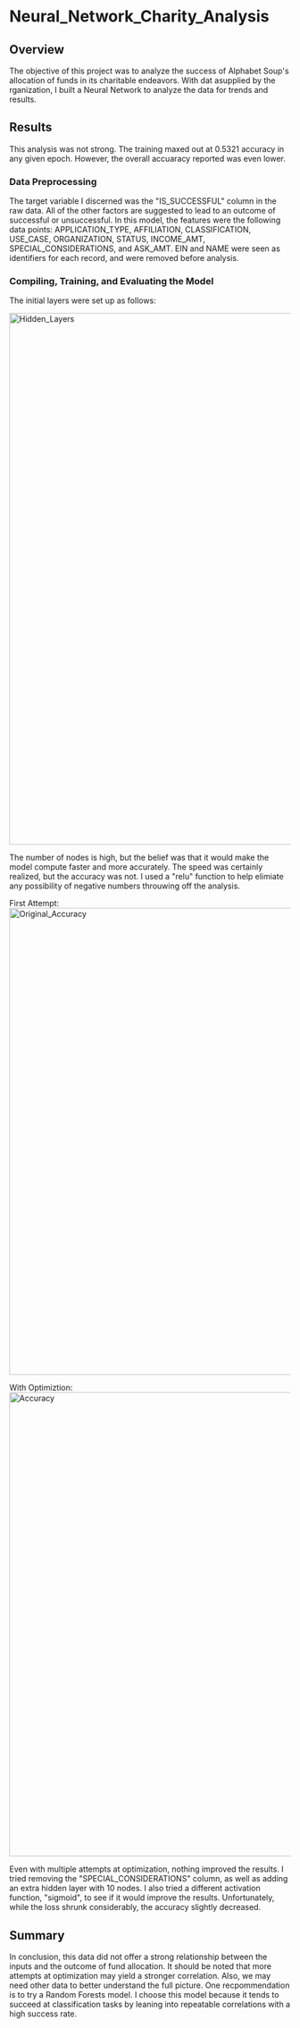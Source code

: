 # Neural_Network_Charity_Analysis

## Overview
The objective of this project was to analyze the success of Alphabet Soup's allocation of funds in its charitable endeavors.  With dat asupplied by the rganization, I built a Neural Network to analyze the data for trends and results.

## Results
This analysis was not strong.  The training maxed out at 0.5321 accuracy in any given epoch.  However, the overall accuaracy reported was even lower.

### Data Preprocessing
The target variable I discerned was the "IS_SUCCESSFUL" column in the raw data.  All of the other factors are suggested to lead to an outcome of successful or unsuccessful.  In this model, the features were the following data points: APPLICATION_TYPE, AFFILIATION, CLASSIFICATION, USE_CASE, ORGANIZATION, STATUS, INCOME_AMT, SPECIAL_CONSIDERATIONS, and ASK_AMT.  EIN and NAME were seen as identifiers for each record, and were removed before analysis.

### Compiling, Training, and Evaluating the Model

The initial layers were set up as follows:

<img width="952" alt="Hidden_Layers" src="https://user-images.githubusercontent.com/99457275/178535636-1d715664-e411-4801-abf7-5a6cbf2ecf0b.png">

The number of nodes is high, but the belief was that it would make the model compute faster and more accurately.  The speed was certainly realized, but the accuracy was not.  I used a "relu" function to help elimiate any possibility of negative numbers throuwing off the analysis.

First Attempt:
<img width="836" alt="Original_Accuracy" src="https://user-images.githubusercontent.com/99457275/178532780-0a20c37e-fee0-4369-9cf6-09d3210272e4.png">

With Optimiztion:
<img width="831" alt="Accuracy" src="https://user-images.githubusercontent.com/99457275/178532257-d3f4c9e2-bb32-4b28-9c4e-cbc3bb62f013.png">

Even with multiple attempts at optimization, nothing improved the results. I tried removing the "SPECIAL_CONSIDERATIONS" column, as well as adding an extra hidden layer with 10 nodes.  I also tried a different activation function, "sigmoid", to see if it would improve the results.  Unfortunately, while the loss shrunk considerably, the accuracy slightly decreased.

## Summary
In conclusion, this data did not offer a strong relationship between the inputs and the outcome of fund allocation.  It should be noted that more attempts at optimization may yield a stronger correlation.  Also, we may need other data to better understand the full picture.  One recpommendation is to try a Random Forests model.  I choose this model because it tends to succeed at classification tasks by leaning into repeatable correlations with a high success rate.

